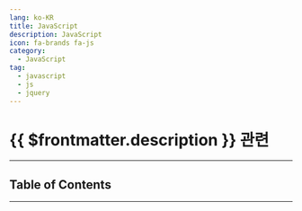 ```yaml
---
lang: ko-KR
title: JavaScript
description: JavaScript
icon: fa-brands fa-js
category:
  - JavaScript
tag: 
  - javascript
  - js
  - jquery
---
```


# {{ $frontmatter.description }} 관련

<ShieldsGroup logos="visualstudiocode,javascript,typescript,jquery"/>

---

## Table of Contents

<ToCLocal basePath="/programming/js/" />

---

<TagLinks />